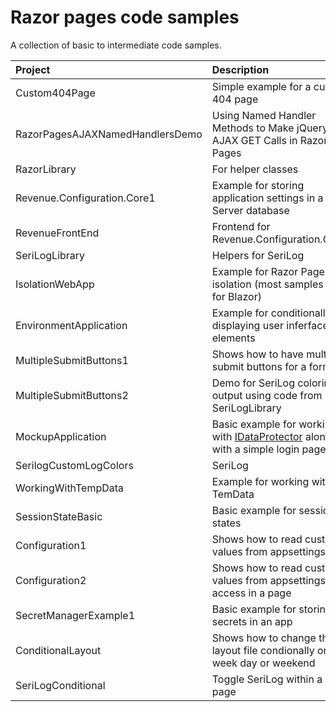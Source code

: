 # Razor pages code samples

A collection of basic to intermediate code samples.

| Project        |   Description    |
|:------------- |:-------------|
| Custom404Page | Simple example for a custom 404 page |
| RazorPagesAJAXNamedHandlersDemo | Using Named Handler Methods to Make jQuery AJAX GET Calls in Razor Pages |  
| RazorLibrary | For helper classes |  
| Revenue.Configuration.Core1 | Example for storing application settings in a SQL-Server database  |  
| RevenueFrontEnd | Frontend for Revenue.Configuration.Core1 |  
| SeriLogLibrary | Helpers for SeriLog |  
| IsolationWebApp | Example for Razor Pages css isolation (most samples are for Blazor) |  
| EnvironmentApplication | Example for conditionally displaying user inferface elements |  
| MultipleSubmitButtons1 | Shows how to have multiple submit buttons for a form. |  
| MultipleSubmitButtons2 | Demo for SeriLog coloring output using code from SeriLogLibrary |  
| MockupApplication | Basic example for working with [IDataProtector](https://learn.microsoft.com/en-us/dotnet/api/microsoft.aspnetcore.dataprotection.idataprotector?view=aspnetcore-7.0) along with a simple login page. |  
| SerilogCustomLogColors | SeriLog |  
| WorkingWithTempData | Example for working with TemData |  
| SessionStateBasic | Basic example for session states |  
| Configuration1 | Shows how to read custon values from appsettings.json |
| Configuration2 | Shows how to read custon values from appsettings.json access in a page |
| SecretManagerExample1 | Basic example for storing secrets in an app |
| ConditionalLayout | Shows how to change the layout file condionally on is week day or weekend |
| SeriLogConditional | Toggle SeriLog within a razor page |